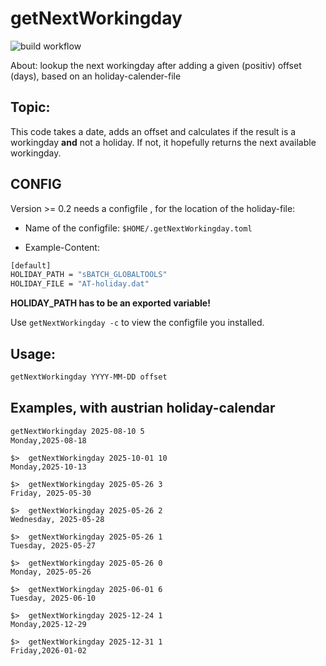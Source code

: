 # getNextWorkingday

![build workflow](https://github.com/sueswe/getNextWorkingday-go/actions/workflows/go.yml/badge.svg?event=push)

About: lookup the next workingday after adding a given (positiv) offset (days), based on an holiday-calender-file 

## Topic:

This code takes a date, adds an offset and calculates if the result 
is a workingday **and** not a holiday.
If not, it hopefully returns the next available workingday.


## CONFIG

Version >= 0.2 needs a configfile , for the location of the holiday-file:

* Name of the configfile: `$HOME/.getNextWorkingday.toml`

* Example-Content:

~~~sh
[default]
HOLIDAY_PATH = "sBATCH_GLOBALTOOLS"
HOLIDAY_FILE = "AT-holiday.dat"
~~~~

**HOLIDAY_PATH has to be an exported variable!**


Use `getNextWorkingday -c` to view the configfile you installed.


## Usage:

~~~sh
getNextWorkingday YYYY-MM-DD offset
~~~

## Examples, with austrian holiday-calendar

~~~sh
getNextWorkingday 2025-08-10 5
Monday,2025-08-18
~~~


~~~
$>  getNextWorkingday 2025-10-01 10
Monday,2025-10-13

$>  getNextWorkingday 2025-05-26 3
Friday, 2025-05-30

$>  getNextWorkingday 2025-05-26 2
Wednesday, 2025-05-28

$>  getNextWorkingday 2025-05-26 1
Tuesday, 2025-05-27

$>  getNextWorkingday 2025-05-26 0
Monday, 2025-05-26

$>  getNextWorkingday 2025-06-01 6
Tuesday, 2025-06-10

$>  getNextWorkingday 2025-12-24 1
Monday,2025-12-29

$>  getNextWorkingday 2025-12-31 1
Friday,2026-01-02
~~~



